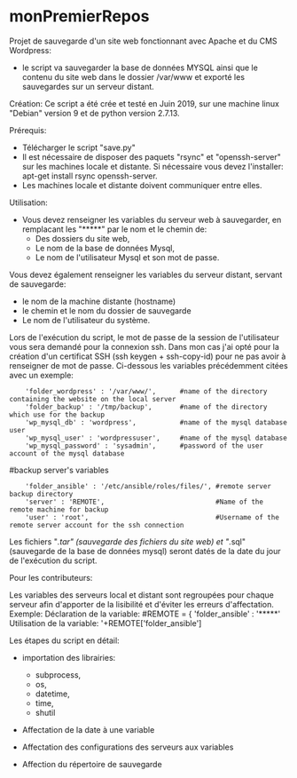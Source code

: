 # monPremierRepos
Projet de sauvegarde d'un site web fonctionnant avec Apache et du CMS Wordpress:
- le script va sauvegarder la base de données MYSQL ainsi que le contenu du site web dans le dossier /var/www et exporté les sauvegardes sur un serveur distant.

Création:
Ce script a été crée et testé en Juin 2019, sur une machine linux "Debian" version 9 et de python version 2.7.13.

Prérequis:
- Télécharger le script "save.py"
- Il est nécessaire de disposer des paquets "rsync" et "openssh-server" sur les machines locale et distante. Si nécessaire vous devez l'installer: apt-get install rsync openssh-server.
- Les machines locale et distante doivent communiquer entre elles.

Utilisation:
- Vous devez renseigner les variables du serveur web à sauvegarder, en remplacant les "*****" par le nom et le chemin de:
  - Des dossiers du site web,
  - Le nom de la base de données Mysql,
  - Le nom de l'utilisateur Mysql et son mot de passe.

 
 Vous devez également renseigner les variables du serveur distant, servant de sauvegarde:
   - le nom de la machine distante (hostname)
   - le chemin et le nom du dossier de sauvegarde
   - Le nom de l'utilisateur du système.
 
 Lors de l'exécution du script, le mot de passe de la session de l'utilisateur vous sera demandé pour la connexion ssh. Dans mon cas j'ai opté pour la création d'un certificat SSH (ssh keygen + ssh-copy-id) pour ne pas avoir à renseigner de mot de passe.
Ci-dessous les variables précédemment citées avec un exemple:

        'folder_wordpress' : '/var/www/',      #name of the directory containing the website on the local server
        'folder_backup' : '/tmp/backup',       #name of the directory which use for the backup 
        'wp_mysql_db' : 'wordpress',           #name of the mysql database user 
        'wp_mysql_user' : 'wordpressuser',     #name of the mysql database
        'wp_mysql_password' : 'sysadmin',      #password of the user account of the mysql database


#backup server's variables

        'folder_ansible' : '/etc/ansible/roles/files/', #remote server backup directory
        'server' : 'REMOTE',                            #Name of the remote machine for backup
        'user' : 'root',                                #Username of the remote server account for the ssh connection
        
Les fichiers "*.tar" (sauvegarde des fichiers du site web) et "*.sql" (sauvegarde de la base de données mysql) seront datés de la date du jour de l'exécution du script.

Pour les contributeurs:

Les variables des serveurs local et distant sont regroupées pour chaque serveur afin d'apporter de la lisibilité et d'éviter les erreurs d'affectation.
Exemple:
Déclaration de la variable:
#REMOTE = {
        'folder_ansible' : '*****'
Utilisation de la variable:
'+REMOTE['folder_ansible']
        
 Les étapes du script en détail:
 - importation des librairies:
   - subprocess,
   - os,
   - datetime,
   - time,
   - shutil
 
 - Affectation de la date à une variable
 
 - Affectation des configurations des serveurs aux variables
 
 - Affection du répertoire de sauvegarde 
        
        
        

   
        
        

